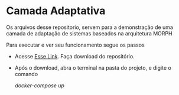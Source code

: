 <div>

<h1>Camada Adaptativa</h1> 


<p>
Os arquivos desse repositorio, servem para a demonstração de uma camada de adaptação de sistemas baseados na arquitetura MORPH

Para executar e ver seu funcionamento segue os passos
</p>

<ul>
    <li>
        <p>
            Acesse <a href="https://github.com/aurelianosza/swim-1" target="_blank">Esse Link</a>. Faça download do repositório.
        </p>
    </li>
    <li>
        <p>
            Após o download, abra o terminal na pasta do projeto, e digite o comando       
        </p>
        <em class="bg-primary">
            docker-compose up
        </em>
    </li>
</ul>

</div>